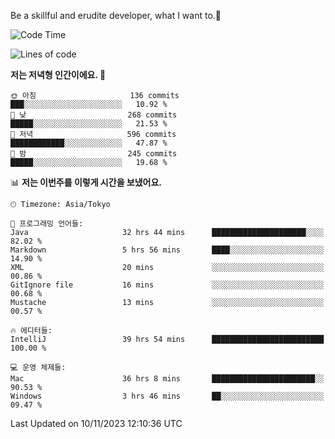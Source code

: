Be a skillful and erudite developer, what I want to.👶

<!--START_SECTION:waka-->
![Code Time](http://img.shields.io/badge/Code%20Time-114%20hrs%2043%20mins-blue)

![Lines of code](https://img.shields.io/badge/%EC%A0%80%EB%8A%94%20%EC%97%AC%ED%83%9C%EA%B9%8C%EC%A7%80%20-727.4%20thousand%20%EC%A4%84%EC%9D%98%20%EC%BD%94%EB%93%9C%EB%A5%BC%20%EC%9E%91%EC%84%B1%ED%96%88%EC%96%B4%EC%9A%94.-blue)

**저는 저녁형 인간이에요. 🦉** 

```text
🌞 아침                     136 commits         ███░░░░░░░░░░░░░░░░░░░░░░   10.92 % 
🌆 낮　                     268 commits         █████░░░░░░░░░░░░░░░░░░░░   21.53 % 
🌃 저녁                     596 commits         ████████████░░░░░░░░░░░░░   47.87 % 
🌙 밤　                     245 commits         █████░░░░░░░░░░░░░░░░░░░░   19.68 % 
```


📊 **저는 이번주를 이렇게 시간을 보냈어요.** 

```text
🕑︎ Timezone: Asia/Tokyo

💬 프로그래밍 언어들: 
Java                     32 hrs 44 mins      █████████████████████░░░░   82.02 % 
Markdown                 5 hrs 56 mins       ████░░░░░░░░░░░░░░░░░░░░░   14.90 % 
XML                      20 mins             ░░░░░░░░░░░░░░░░░░░░░░░░░   00.86 % 
GitIgnore file           16 mins             ░░░░░░░░░░░░░░░░░░░░░░░░░   00.68 % 
Mustache                 13 mins             ░░░░░░░░░░░░░░░░░░░░░░░░░   00.57 % 

🔥 에디터들: 
IntelliJ                 39 hrs 54 mins      █████████████████████████   100.00 % 

💻 운영 체제들: 
Mac                      36 hrs 8 mins       ███████████████████████░░   90.53 % 
Windows                  3 hrs 46 mins       ██░░░░░░░░░░░░░░░░░░░░░░░   09.47 % 
```


 Last Updated on 10/11/2023 12:10:36 UTC
<!--END_SECTION:waka-->
